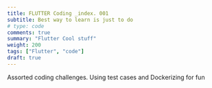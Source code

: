 ```yaml
---
title: FLUTTER Coding _index. 001
subtitle: Best way to learn is just to do
# type: code
comments: true
summary: "Flutter Cool stuff"
weight: 200
tags: ["Flutter", "code"]
draft: true
---
```

Assorted coding challenges.  Using test cases and Dockerizing for fun

